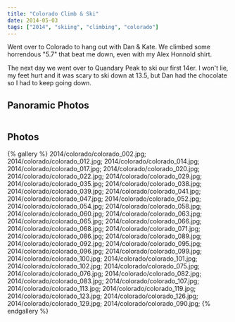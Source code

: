 ```yaml
---
title: "Colorado Climb & Ski"
date: 2014-05-03
tags: ["2014", "skiing", "climbing", "colorado"]
---
```


Went over to Colorado to hang out with Dan & Kate.  We climbed some horrendous "5.7" that beat me down, even with my Alex Honnold shirt.  

The next day we went over to Quandary Peak to ski our first 14er.  I won't lie, my feet hurt and it was scary to ski down at 13.5, but Dan had the chocolate so I had to keep going down.

## Panoramic Photos

<a href="http://willprogramforfood.com/photos/colorado-skiing/">
<img alt="" class="photo"   src="http://willprogramforfood.com/photos/pics/panoramic/2014/coloradoPano/thumb/coloradoPano_4.jpg"></a>


## Photos

{% gallery %}
2014/colorado/colorado_002.jpg;
2014/colorado/colorado_012.jpg;
2014/colorado/colorado_014.jpg;
2014/colorado/colorado_017.jpg;
2014/colorado/colorado_020.jpg;
2014/colorado/colorado_022.jpg;
2014/colorado/colorado_029.jpg;
2014/colorado/colorado_035.jpg;
2014/colorado/colorado_038.jpg;
2014/colorado/colorado_039.jpg;
2014/colorado/colorado_041.jpg;
2014/colorado/colorado_047.jpg;
2014/colorado/colorado_052.jpg;
2014/colorado/colorado_054.jpg;
2014/colorado/colorado_058.jpg;
2014/colorado/colorado_060.jpg;
2014/colorado/colorado_063.jpg;
2014/colorado/colorado_065.jpg;
2014/colorado/colorado_066.jpg;
2014/colorado/colorado_068.jpg;
2014/colorado/colorado_071.jpg;
2014/colorado/colorado_086.jpg;
2014/colorado/colorado_089.jpg;
2014/colorado/colorado_092.jpg;
2014/colorado/colorado_095.jpg;
2014/colorado/colorado_096.jpg;
2014/colorado/colorado_099.jpg;
2014/colorado/colorado_100.jpg;
2014/colorado/colorado_101.jpg;
2014/colorado/colorado_102.jpg;
2014/colorado/colorado_075.jpg;
2014/colorado/colorado_076.jpg;
2014/colorado/colorado_082.jpg;
2014/colorado/colorado_083.jpg;
2014/colorado/colorado_107.jpg;
2014/colorado/colorado_113.jpg;
2014/colorado/colorado_119.jpg;
2014/colorado/colorado_123.jpg;
2014/colorado/colorado_126.jpg;
2014/colorado/colorado_129.jpg;
2014/colorado/colorado_090.jpg;
{% endgallery %}
